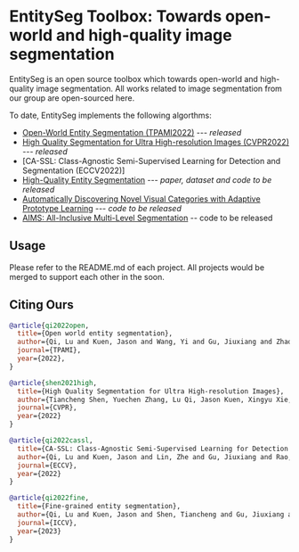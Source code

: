 # EntitySeg Toolbox: Towards open-world and high-quality image segmentation

EntitySeg is an open source toolbox which towards open-world and high-quality image segmentation. All works related to image segmentation from our group are open-sourced here.

To date, EntitySeg implements the following algorthms:

* [Open-World Entity Segmentation (TPAMI2022)](Entity/README.md) --- _released_ 
* [High Quality Segmentation for Ultra High-resolution Images (CVPR2022)](High-Quality-Segmention/README.md) --- _released_
* [CA-SSL: Class-Agnostic Semi-Supervised Learning for Detection and Segmentation (ECCV2022)]
* [High-Quality Entity Segmentation](Entityv2/README.md) --- _paper, dataset and code to be released_
* [Automatically Discovering Novel Visual Categories with Adaptive Prototype Learning]() --- _code to be released_
* [AIMS: All-Inclusive Multi-Level Segmentation]() -- code to be released


## Usage

Please refer to the README.md of each project. All projects would be merged to support each other in the soon.


## Citing Ours


```BibTeX
@article{qi2022open,
  title={Open world entity segmentation},
  author={Qi, Lu and Kuen, Jason and Wang, Yi and Gu, Jiuxiang and Zhao, Hengshuang and Torr, Philip and Lin, Zhe and Jia, Jiaya},
  journal={TPAMI},
  year={2022},
}

@article{shen2021high,
  title={High Quality Segmentation for Ultra High-resolution Images},
  author={Tiancheng Shen, Yuechen Zhang, Lu Qi, Jason Kuen, Xingyu Xie, Jianlong Wu, Zhe Lin, Jiaya Jia},
  journal={CVPR},
  year={2022}
}

@article{qi2022cassl,
  title={CA-SSL: Class-Agnostic Semi-Supervised Learning for Detection and Segmentation},
  author={Qi, Lu and Kuen, Jason and Lin, Zhe and Gu, Jiuxiang and Rao, Fengyun and Li, Dian and Guo, Weidong and Wen, Zhen and Yang, Ming-Hsuan and Jia, Jiaya},
  journal={ECCV},
  year={2022}
}

@article{qi2022fine,
  title={Fine-grained entity segmentation},
  author={Qi, Lu and Kuen, Jason and Shen, Tiancheng and Gu, Jiuxiang and Guo, Weidong and Jia, Jiaya and Lin, Zhe and Yang, Ming-Hsuan},
  journal={ICCV},
  year={2023}
}

```
